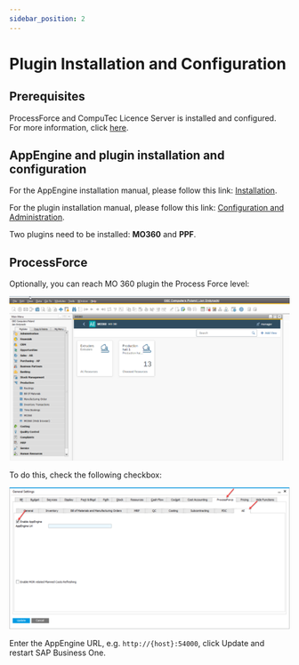 ```yaml
---
sidebar_position: 2
---
```

# Plugin Installation and Configuration

## Prerequisites

ProcessForce and CompuTec Licence Server is installed and configured. For more information, click [here](/docs/processforce/administrator-guide/licensing/license-server/overview/).

## AppEngine and plugin installation and configuration

For the AppEngine installation manual, please follow this link: [Installation](/docs/appengine/administrators-guide/installation/).

For the plugin installation manual, please follow this link: [Configuration and Administration](/docs/appengine/administrators-guide/configuration-and-administration/overview).

Two plugins need to be installed: **MO360** and **PPF**.

## ProcessForce

Optionally, you can reach MO 360 plugin the Process Force level:

![Screenshot](../manufacturing-order-360/media/image2020-9-14-23-18-44.png)

To do this, check the following checkbox:

![Screenshot](../manufacturing-order-360/media/general-settings-enableappengine.png)

Enter the AppEngine URL, e.g. `http://{host}:54000`, click Update and restart SAP Business One.
